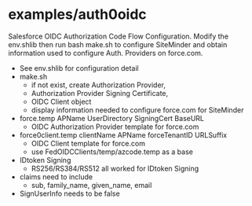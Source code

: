 # examples/auth0oidc
Salesforce OIDC Authorization Code Flow Configuration.
Modify the env.shlib then run bash make.sh to configure SiteMinder 
and obtain information used to configure Auth. Providers on force.com.
* See env.shlib for configuration detail
* make.sh
	* if not exist, create Authorization Provider,
	* Authorization Provider Signing Certificate,
	* OIDC Client object
	* display information needed to configure force.com for SiteMinder
* force.temp APName UserDirectory SigningCert BaseURL
	*  OIDC Authorization Provider template for force.com
* force0client.temp clientName APName forceTenantID URLSuffix
	* OIDC Client template for force.com
	* use FedOIDCClients/temp/azcode.temp as a base
* IDtoken Signing
	* RS256/RS384/RS512 all worked for IDtoken Signing
* claims need to include
	* sub, family_name, given_name, email
* SignUserInfo needs to be false
